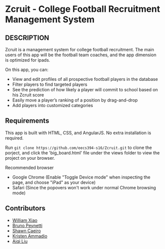 Zcruit - College Football Recruitment Management System
====================================
## DESCRIPTION
Zcruit is a management system for college football recruitment. The main users of this app will be the football team coaches, and the app dimension is optimized for ipads. 

On this app, you can:
* View and edit profiles of all prospective football players in the database
* Filter players to find targeted players
* See the prediction of how likely a player will commit to school based on his Zcruit score
* Easily move a player’s ranking of a position by drag-and-drop
* Add players into customized categories

## Requirements
This app is built with HTML, CSS, and AngularJS. No extra installation is required.

Run `git clone https://github.com/eecs394-s16/Zcruit.git` to clone the porject, and click the 'big_board.html' file under the views folder to view the project on your browser. 

Recommended browser
* Google Chrome (Enable "Toggle Device mode" when inspecting the page, and choose "iPad" as your device)
* Safari (Since the popovers won't work under normal Chrome browsing mode)

## Contributors
* [William Xiao](https://github.com/PaeP3nguin)
* [Bruno Peynetti](https://github.com/bpeynetti)
* [Shawn Caeiro](https://github.com/shawncaeiro)
* [Kristen Ammadio](https://github.com/kmads)
* [Aiqi Liu](http://github.com/aiqiliu)


